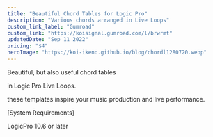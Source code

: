 ```yaml
---
title: "Beautiful Chord Tables for Logic Pro"
description: "Various chords arranged in Live Loops"
custom_link_label: "Gumroad"
custom_link: "https://koisignal.gumroad.com/l/brwrmt"
updatedDate: "Sep 11 2022"
pricing: "$4"
heroImage: "https://koi-ikeno.github.io/blog/chordl1280720.webp"
---
```


Beautiful, but also useful chord tables

in Logic Pro Live Loops.

these templates inspire your music production and live performance.

[System Requirements]

LogicPro 10.6 or later